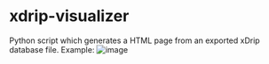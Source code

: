 # xdrip-visualizer
Python script which generates a HTML page from an exported xDrip database file.
Example:
![image](https://github.com/palmarci/xdrip-visualizer/assets/20556689/f0c2ad50-c062-4963-8c34-df5bc3a751f0)

